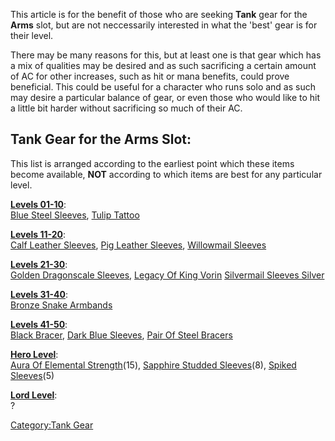 This article is for the benefit of those who are seeking **Tank** gear
for the **Arms** slot, but are not neccessarily interested in what the
'best' gear is for their level.

There may be many reasons for this, but at least one is that gear which
has a mix of qualities may be desired and as such sacrificing a certain
amount of AC for other increases, such as hit or mana benefits, could
prove beneficial. This could be useful for a character who runs solo and
as such may desire a particular balance of gear, or even those who would
like to hit a little bit harder without sacrificing so much of their AC.

## Tank Gear for the Arms Slot:

This list is arranged according to the earliest point which these items
become available, **NOT** according to which items are best for any
particular level.

**[Levels 01-10](:Category:_Lowmort_Levels_1-10_.md "wikilink")**:  
[Blue Steel Sleeves](Blue_Steel_Sleeves "wikilink"), [Tulip
Tattoo](Tulip_Tattoo "wikilink")

**[Levels 11-20](:Category:_Lowmort_Levels_11-20.md "wikilink")**:  
[Calf Leather Sleeves](Calf_Leather_Sleeves "wikilink"), [Pig Leather
Sleeves](Pig_Leather_Sleeves "wikilink"), [Willowmail
Sleeves](Willowmail_Sleeves "wikilink")

**[Levels 21-30](:Category:_Lowmort_Levels_21-30.md "wikilink")**:  
[Golden Dragonscale Sleeves](Golden_Dragonscale_Sleeves "wikilink"),
[Legacy Of King Vorin](Legacy_Of_King_Vorin "wikilink") [Silvermail
Sleeves Silver](Silvermail_Sleeves_Silver "wikilink")

**[Levels 31-40](:Category:_Lowmort_Levels_31-40.md "wikilink")**:  
[Bronze Snake Armbands](Bronze_Snake_Armbands "wikilink")

**[Levels 41-50](:Category:_Lowmort_Levels_41-50.md "wikilink")**:  
[Black Bracer](Black_Bracer "wikilink"), [Dark Blue
Sleeves](Dark_Blue_Sleeves "wikilink"), [Pair Of Steel
Bracers](Pair_Of_Steel_Bracers "wikilink")

**[Hero Level](:Category:_Hero.md "wikilink")**:  
[Aura Of Elemental Strength](Aura_Of_Elemental_Strength "wikilink")(15),
[Sapphire Studded Sleeves](Sapphire_Studded_Sleeves "wikilink")(8),
[Spiked Sleeves](Spiked_Sleeves "wikilink")(5)

**[Lord Level](:Category:_Lord.md "wikilink")**:  
?

[Category:Tank Gear](Category:Tank_Gear "wikilink")
